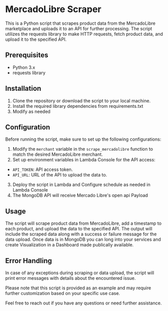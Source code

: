# MercadoLibre Scraper

This is a Python script that scrapes product data from the MercadoLibre marketplace and uploads it to an API for further processing. The script utilizes the requests library to make HTTP requests, fetch product data, and upload it to the specified API.

## Prerequisites

- Python 3.x
- requests library

## Installation

1. Clone the repository or download the script to your local machine.
2. Install the required library dependencies from requirements.txt
3. Modify as needed


## Configuration

Before running the script, make sure to set up the following configurations:

1. Modify the `merchant` variable in the `scrape_mercadolibre` function to match the desired MercadoLibre merchant.
2. Set up environment variables in Lambda Console for the API access:
- `API_TOKEN`: API access token.
- `API_URL`: URL of the API to upload the data to.
3. Deploy the script in Lambda and Configure schedule as needed in Lambda Console
4. The MongoDB API will receive Mercado Libre's open api Payload

## Usage

The script will scrape product data from MercadoLibre, add a timestamp to each product, and upload the data to the specified API. The output will include the scraped data along with a success or failure message for the data upload. Once data is in MongoDB you can long into your services and create Visualization in a Dashboard made publically available.

## Error Handling

In case of any exceptions during scraping or data upload, the script will print error messages with details about the encountered issue.

Please note that this script is provided as an example and may require further customization based on your specific use case.

Feel free to reach out if you have any questions or need further assistance.
